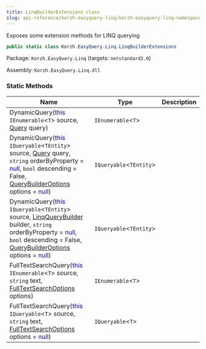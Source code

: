 ```yaml
---
title: LinqBuilderExtensions class
slug: api-reference/korzh-easyquery-linq/korzh-easyquery-linq-namespace/linqbuilderextensions-class
---
```



Exposes some extension methods for LINQ querying
```csharp
public static class Korzh.EasyQuery.Linq.LinqBuilderExtensions

```
Package: `Korzh.EasyQuery.Linq` (targets: `netstandard2.0`)

Assembly: `Korzh.EasyQuery.Linq.dll`

### Static Methods

| Name | Type | Description | 
| --- | --- | --- | 
| DynamicQuery(<span style='color: blue'>this</span> `IEnumerable`&lt;`T`&gt; source, [Query](/api-reference/korzh-easyquery/korzh-easyquery-namespace/query-class) query) | `IEnumerable`&lt;`T`&gt; |  | 
| DynamicQuery(<span style='color: blue'>this</span> `IQueryable`&lt;`TEntity`&gt; source, [Query](/api-reference/korzh-easyquery/korzh-easyquery-namespace/query-class) query, `string` orderByProperty = <span style='color: blue'>null</span>, `bool` descending = False, [QueryBuilderOptions](/api-reference/korzh-easyquery/korzh-easyquery-namespace/querybuilderoptions-class) options = <span style='color: blue'>null</span>) | `IQueryable`&lt;`TEntity`&gt; |  | 
| DynamicQuery(<span style='color: blue'>this</span> `IQueryable`&lt;`TEntity`&gt; source, [LinqQueryBuilder](/api-reference/korzh-easyquery-linq/korzh-easyquery-linq-namespace/linqquerybuilder-class) builder, `string` orderByProperty = <span style='color: blue'>null</span>, `bool` descending = False, [QueryBuilderOptions](/api-reference/korzh-easyquery/korzh-easyquery-namespace/querybuilderoptions-class) options = <span style='color: blue'>null</span>) | `IQueryable`&lt;`TEntity`&gt; |  | 
| FullTextSearchQuery(<span style='color: blue'>this</span> `IEnumerable`&lt;`T`&gt; source, `string` text, [FullTextSearchOptions](/api-reference/korzh-easyquery-linq/korzh-easyquery-linq-namespace/fulltextsearchoptions-class) options) | `IEnumerable`&lt;`T`&gt; |  | 
| FullTextSearchQuery(<span style='color: blue'>this</span> `IQueryable`&lt;`T`&gt; source, `string` text, [FullTextSearchOptions](/api-reference/korzh-easyquery-linq/korzh-easyquery-linq-namespace/fulltextsearchoptions-class) options = <span style='color: blue'>null</span>) | `IQueryable`&lt;`T`&gt; |  |